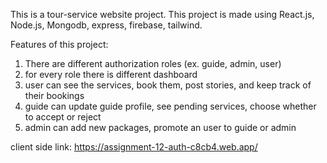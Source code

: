 This is a tour-service website project.
This project is made using React.js, Node.js, Mongodb, express, firebase, tailwind.

Features of this project:
1. There are different authorization roles (ex. guide, admin, user)
2. for every role there is different dashboard
3. user can see the services, book them, post stories, and keep track of their bookings
4. guide can update guide profile, see pending services, choose whether to accept or reject
5. admin can add new packages, promote an user to guide or admin


client side link: https://assignment-12-auth-c8cb4.web.app/
